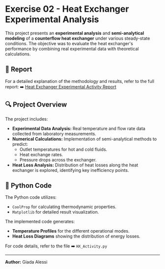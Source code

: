 # Exercise 02 - Heat Exchanger Experimental Analysis

This project presents an **experimental analysis** and **semi-analytical modeling** of a **counterflow heat exchanger** under various steady-state conditions. The objective was to evaluate the heat exchanger's performance by combining real experimental data with theoretical calculations.

## 📄 Report
For a detailed explanation of the methodology and results, refer to the full report:
➡️ [Heat Exchanger Experimental Activity Report](https://github.com/GiadaAlessi/Heat_Exchangers/blob/main/Exercise_02/HX%20Experimental%20Activity%20Report.pdf)

## 🔍 Project Overview
The project includes:
- **Experimental Data Analysis:** Real temperature and flow rate data collected from laboratory measurements.
- **Numerical Calculations:** Implementation of semi-analytical methods to predict:
  - Outlet temperatures for hot and cold fluids.
  - Heat exchange rates.
  - Pressure drops across the exchanger.
- **Heat Loss Analysis:** Distribution of heat losses along the heat exchanger is explored, identifying key inefficiency points.

## 🐍 Python Code
The Python code utilizes:
- `CoolProp` for calculating thermodynamic properties.
- `Matplotlib` for detailed result visualization.

The implemented code generates:
- **Temperature Profiles** for the different operational modes.
- **Heat Loss Diagrams** showing the distribution of energy losses.

For code details, refer to the file ➡️ `HX_Activity.py`

---
**Author:** Giada Alessi
